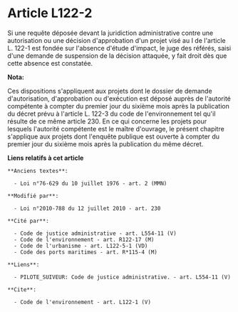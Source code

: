 # Article L122-2

Si une requête déposée devant la juridiction administrative contre une autorisation ou une décision d'approbation d'un projet
visé au I de l'article L. 122-1 est fondée sur l'absence d'étude d'impact, le juge des référés, saisi d'une demande de
suspension de la décision attaquée, y fait droit dès que cette absence est constatée.

**Nota:**

Ces dispositions s'appliquent aux projets dont le dossier de demande d'autorisation, d'approbation ou d'exécution est déposé
auprès de l'autorité compétente à compter du premier jour du sixième mois après la publication du décret prévu à l'article L.
122-3 du code de l'environnement tel qu'il résulte de ce même article 230. En ce qui concerne les projets pour lesquels
l'autorité compétente est le maître d'ouvrage, le présent chapitre s'applique aux projets dont l'enquête publique est ouverte
à compter du premier jour du sixième mois après la publication du même décret.

**Liens relatifs à cet article**

	**Anciens textes**:

	  - Loi n°76-629 du 10 juillet 1976 - art. 2 (MMN)

	**Modifié par**:

	  - Loi n°2010-788 du 12 juillet 2010 - art. 230

	**Cité par**:

	  - Code de justice administrative - art. L554-11 (V)
	  - Code de l'environnement - art. R122-17 (M)
	  - Code de l'urbanisme - art. L122-5-1 (VD)
	  - Code des ports maritimes - art. R*115-4 (M)

	**Liens**:

	  - PILOTE_SUIVEUR: Code de justice administrative. - art. L554-11 (V)

	**Cite**:

	  - Code de l'environnement - art. L122-1 (V)
